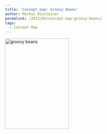 ```yaml
---
title: 'Concept map: Groovy Beans'
author: Markus Binsteiner
permalink: /2013/05/concept-map-groovy-beans/
tags:
  - Concept Map
---
```

[<img class="alignnone size-medium wp-image-2838" alt="groovy beans" src="http://teaching.software-carpentry.org/wp-content/uploads/2013/05/groovy-beans1-212x300.png" width="212" height="300" />][1]

 [1]: http://teaching.software-carpentry.org/wp-content/uploads/2013/05/groovy-beans1.png

